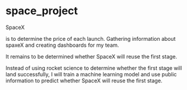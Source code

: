 # space_project
SpaceX



is to determine the price of each launch.
Gathering information about spaxeX and creating dashboards for my team.

It remains to be determined whether SpaceX will reuse the first stage.



Instead of using rocket science to determine whether the first stage will land successfully, I will train a machine learning model and use public information to predict whether SpaceX will reuse the first stage.



